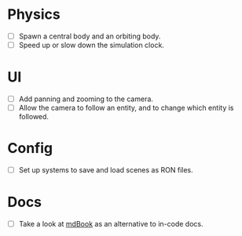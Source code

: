 # Physics
- [ ] Spawn a central body and an orbiting body.
- [ ] Speed up or slow down the simulation clock.

# UI
- [ ] Add panning and zooming to the camera.
- [ ] Allow the camera to follow an entity, and to change which entity is followed.

# Config
- [ ] Set up systems to save and load scenes as RON files.

# Docs
- [ ] Take a look at [mdBook](https://github.com/rust-lang/mdBook) as an alternative to in-code docs.
